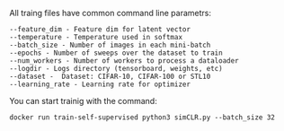 All traing files have common command line parametrs:

    --feature_dim - Feature dim for latent vector
    --temperature - Temperature used in softmax
    --batch_size - Number of images in each mini-batch
    --epochs - Number of sweeps over the dataset to train
    --num_workers - Number of workers to process a dataloader
    --logdir - Logs directory (tensorboard, weights, etc)
    --dataset -  Dataset: CIFAR-10, CIFAR-100 or STL10
    --learning_rate - Learning rate for optimizer

You can start trainig with the command:
```
docker run train-self-supervised python3 simCLR.py --batch_size 32
```